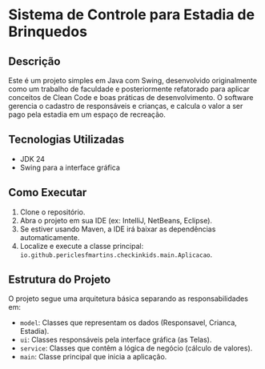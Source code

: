 # Sistema de Controle para Estadia de Brinquedos

## Descrição

Este é um projeto simples em Java com Swing, desenvolvido originalmente como um trabalho de faculdade e posteriormente refatorado para aplicar conceitos de Clean Code e boas práticas de desenvolvimento. O software gerencia o cadastro de responsáveis e crianças, e calcula o valor a ser pago pela estadia em um espaço de recreação.

## Tecnologias Utilizadas

- JDK 24
- Swing para a interface gráfica

## Como Executar

1. Clone o repositório.
2. Abra o projeto em sua IDE (ex: IntelliJ, NetBeans, Eclipse).
3. Se estiver usando Maven, a IDE irá baixar as dependências automaticamente.
4. Localize e execute a classe principal: `io.github.periclesfmartins.checkinkids.main.Aplicacao`.

## Estrutura do Projeto

O projeto segue uma arquitetura básica separando as responsabilidades em:

- `model`: Classes que representam os dados (Responsavel, Crianca, Estadia).
- `ui`: Classes responsáveis pela interface gráfica (as Telas).
- `service`: Classes que contêm a lógica de negócio (cálculo de valores).
- `main`: Classe principal que inicia a aplicação.
